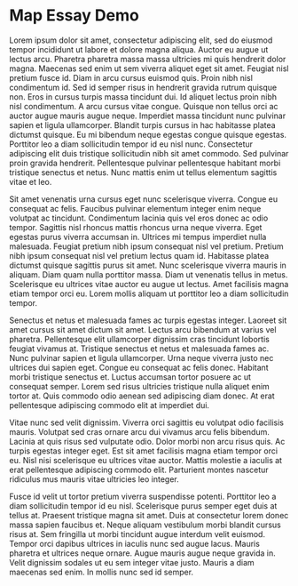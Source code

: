 <param ve-config title="Maps Demo" layout="vtl">

# Map Essay Demo

Lorem ipsum dolor sit amet, consectetur adipiscing elit, sed do eiusmod tempor incididunt ut labore et dolore magna aliqua. Auctor eu augue ut lectus arcu. Pharetra pharetra massa massa ultricies mi quis hendrerit dolor magna. Maecenas sed enim ut sem viverra aliquet eget sit amet. Feugiat nisl pretium fusce id. Diam in arcu cursus euismod quis. Proin nibh nisl condimentum id. Sed id semper risus in hendrerit gravida rutrum quisque non. Eros in cursus turpis massa tincidunt dui. Id aliquet lectus proin nibh nisl condimentum. A arcu cursus vitae congue. Quisque non tellus orci ac auctor augue mauris augue neque. Imperdiet massa tincidunt nunc pulvinar sapien et ligula ullamcorper. Blandit turpis cursus in hac habitasse platea dictumst quisque. Eu mi bibendum neque egestas congue quisque egestas. Porttitor leo a diam sollicitudin tempor id eu nisl nunc. Consectetur adipiscing elit duis tristique sollicitudin nibh sit amet commodo. Sed pulvinar proin gravida hendrerit. Pellentesque pulvinar pellentesque habitant morbi tristique senectus et netus. Nunc mattis enim ut tellus elementum sagittis vitae et leo.
<param ve-map center="51.28446497671255, 1.0801415444630575" zoom="10">
<param ve-map-layer active allmaps allmaps-id="bf09c6bfb317c119" title="Demo overlay">

Sit amet venenatis urna cursus eget nunc scelerisque viverra. Congue eu consequat ac felis. Faucibus pulvinar elementum integer enim neque volutpat ac tincidunt. Condimentum lacinia quis vel eros donec ac odio tempor. Sagittis nisl rhoncus mattis rhoncus urna neque viverra. Eget egestas purus viverra accumsan in. Ultrices mi tempus imperdiet nulla malesuada. Feugiat pretium nibh ipsum consequat nisl vel pretium. Pretium nibh ipsum consequat nisl vel pretium lectus quam id. Habitasse platea dictumst quisque sagittis purus sit amet. Nunc scelerisque viverra mauris in aliquam. Diam quam nulla porttitor massa. Diam ut venenatis tellus in metus. Scelerisque eu ultrices vitae auctor eu augue ut lectus. Amet facilisis magna etiam tempor orci eu. Lorem mollis aliquam ut porttitor leo a diam sollicitudin tempor.

Senectus et netus et malesuada fames ac turpis egestas integer. Laoreet sit amet cursus sit amet dictum sit amet. Lectus arcu bibendum at varius vel pharetra. Pellentesque elit ullamcorper dignissim cras tincidunt lobortis feugiat vivamus at. Tristique senectus et netus et malesuada fames ac. Nunc pulvinar sapien et ligula ullamcorper. Urna neque viverra justo nec ultrices dui sapien eget. Congue eu consequat ac felis donec. Habitant morbi tristique senectus et. Luctus accumsan tortor posuere ac ut consequat semper. Lorem sed risus ultricies tristique nulla aliquet enim tortor at. Quis commodo odio aenean sed adipiscing diam donec. At erat pellentesque adipiscing commodo elit at imperdiet dui.

Vitae nunc sed velit dignissim. Viverra orci sagittis eu volutpat odio facilisis mauris. Volutpat sed cras ornare arcu dui vivamus arcu felis bibendum. Lacinia at quis risus sed vulputate odio. Dolor morbi non arcu risus quis. Ac turpis egestas integer eget. Est sit amet facilisis magna etiam tempor orci eu. Nisl nisi scelerisque eu ultrices vitae auctor. Mattis molestie a iaculis at erat pellentesque adipiscing commodo elit. Parturient montes nascetur ridiculus mus mauris vitae ultricies leo integer.

Fusce id velit ut tortor pretium viverra suspendisse potenti. Porttitor leo a diam sollicitudin tempor id eu nisl. Scelerisque purus semper eget duis at tellus at. Praesent tristique magna sit amet. Duis at consectetur lorem donec massa sapien faucibus et. Neque aliquam vestibulum morbi blandit cursus risus at. Sem fringilla ut morbi tincidunt augue interdum velit euismod. Tempor orci dapibus ultrices in iaculis nunc sed augue lacus. Mauris pharetra et ultrices neque ornare. Augue mauris augue neque gravida in. Velit dignissim sodales ut eu sem integer vitae justo. Mauris a diam maecenas sed enim. In mollis nunc sed id semper.
